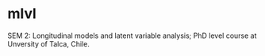 # mlvl
SEM 2: Longitudinal models and latent variable analysis; PhD level course at Unversity of Talca, Chile.
